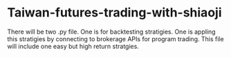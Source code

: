 # Taiwan-futures-trading-with-shiaoji

There will be two .py file. One is for backtesting stratigies. One is appling this stratigies by connecting to brokerage APIs for program trading. 
This file will include one easy but high return stratgies. 
